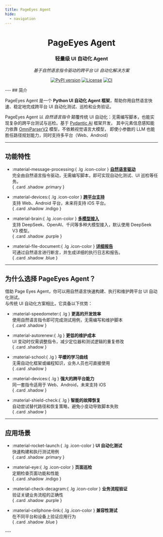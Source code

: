 ```yaml
---
title: PageEyes Agent
hide:
  - navigation
---
```


<div align="center" markdown>

# **PageEyes Agent**

### 轻量级 UI 自动化 Agent  
*基于自然语言指令驱动的跨平台 UI 自动化解决方案*

[![PyPI version](https://img.shields.io/pypi/v/page-eyes)](https://pypi.org/project/page-eyes/) 
[![License](https://img.shields.io/github/license/tme_dev_center_autotest/page-eyes-agent-docs)](#)
[![CI](https://img.shields.io/github/actions/workflow/status/tme_dev_center_autotest/page-eyes-agent-docs/ci.yml)](#)


</div>
---
## 简介

PageEyes Agent 是一个 **Python UI 自动化 Agent 框架**，帮助你用自然语言快速、稳定地完成跨平台 UI 自动化测试、巡检和业务验证。

PageEyes Agent 以 *自然语言指令* 颠覆传统 UI 自动化：无需编写脚本，也能实现复杂的跨平台测试与巡检。基于 [Pydantic AI](https://ai.pydantic.dev/#why-use-pydanticai) 框架开发，
其中元素信息感知能力依靠 [OmniParserV2](https://huggingface.co/microsoft/OmniParser-v2.0) 模型，不依赖视觉语言大模型，
即使小参数的 LLM 也能胜任路径规划能力，同时支持多平台（Web、Android）

---

## 功能特性

<div class="grid cards" markdown>

- :material-message-processing:{ .lg .icon-color } **[自然语言驱动](guides/core-concepts.md)**  
  完全由自然语言指令驱动，无需编写脚本，即可实现自动化测试、UI 巡检等任务。  
  { .card .shadow .primary }

- :material-devices:{ .lg .icon-color } **[跨平台支持](getting-started/installation.md)**  
  支持 Web、Android 平台，未来将支持 iOS 平台。  
  { .card .shadow .indigo }

- :material-brain:{ .lg .icon-color } **[多模型接入](guides/core-concepts.md)**  
  支持 DeepSeek、OpenAI、千问等多种大模型接入，默认使用 DeepSeek V3 模型。  
  { .card .shadow .purple }

- :material-file-document:{ .lg .icon-color } **[详细报告](guides/core-concepts.md)**  
  可通过自然语言进行断言，并生成详细的执行日志和报告。  
  { .card .shadow .blue }

</div>

---

## 为什么选择 PageEyes Agent？

借助 Page Eyes Agent，你可以用自然语言快速构建、执行和维护跨平台 UI 自动化测试。  
与传统 UI 自动化方案相比，它具备以下优势：

<div class="grid cards" markdown>

- :material-speedometer:{ .lg } **更高的开发效率**  
  使用自然语言指令即可完成测试用例，无需编写和维护脚本  
  { .card .shadow }

- :material-autorenew:{ .lg } **更低的维护成本**  
  UI 变动时仅需调整指令，减少定位器和测试逻辑的重复修改  
  { .card .shadow }

- :material-school:{ .lg } **平缓的学习曲线**  
  无需自动化框架或编程知识，业务人员也可直接使用  
  { .card .shadow }

- :material-devices:{ .lg } **强大的跨平台能力**  
  同一套指令适用于 Web、Android，未来支持 iOS  
  { .card .shadow }

- :material-shield-check:{ .lg } **智能的故障恢复**  
  自动尝试替代路径和恢复策略，避免小变动导致脚本失败  
  { .card .shadow }

</div>


---

## 应用场景
<div class="grid cards" markdown>

- :material-rocket-launch:{ .lg .icon-color } **UI 自动化测试**  
  快速构建和执行测试用例  
  { .card .shadow .primary }

- :material-eye:{ .lg .icon-color } **页面巡检**  
  定期检查页面功能和性能  
  { .card .shadow .indigo }

- :material-check-decagram:{ .lg .icon-color } **业务流程验证**  
  验证关键业务流程的正确性  
  { .card .shadow .purple }

- :material-cellphone-link:{ .lg .icon-color } **兼容性测试**  
  在不同平台和设备上验证应用行为  
  { .card .shadow .blue }

</div>
---
